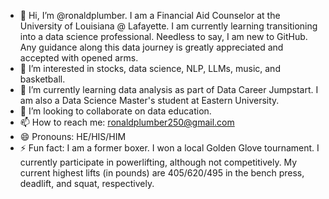 - 👋 Hi, I’m @ronaldplumber. I am a Financial Aid Counselor at the University of Louisiana @ Lafayette. I am currently learning transitioning into a data science professional. Needless to say, I am new to GitHub. Any guidance along this data journey is greatly appreciated      and accepted with opened arms.
- 👀 I’m interested in stocks, data science, NLP, LLMs, music, and basketball.
- 🌱 I’m currently learning data analysis as part of Data Career Jumpstart. I am also a Data Science Master's student at Eastern University. 
- 💞️ I’m looking to collaborate on data education.
- 📫 How to reach me: ronaldplumber250@gmail.com
- 😄 Pronouns: HE/HIS/HIM
- ⚡ Fun fact: I am a former boxer. I won a local Golden Glove tournament. I currently participate in powerlifting, although not competitively. My current highest lifts (in pounds) are 405/620/495 in the bench press, deadlift, and squat, respectively.

<!---
ronaldplumber/ronaldplumber is a ✨ special ✨ repository because its `README.md` (this file) appears on your GitHub profile.
You can click the Preview link to take a look at your changes.
--->

